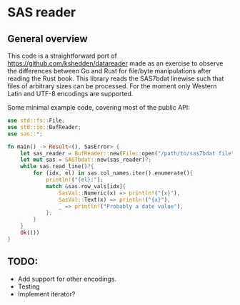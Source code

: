 # SAS reader
## General overview
This code is a straightforward port of 
https://github.com/kshedden/datareader
made as an exercise to observe the 
differences between Go and Rust for
file/byte manipulations after reading 
the Rust book. This library
reads the SAS7bdat linewise such that
files of arbitrary sizes can be processed.
For the moment only Western Latin and UTF-8
encodings are supported.

Some minimal example code, covering most
of the public API:

```rust
use std::fs::File;
use std::io::BufReader;
use sas::*;

fn main() -> Result<(), SasError> {
    let sas_reader = BufReader::new(File::open("/path/to/sas7bdat file").unwrap());
    let mut sas = SAS7bdat::new(sas_reader)?;
    while sas.read_line()?{
        for (idx, el) in sas.col_names.iter().enumerate(){
            println!("{el}:");
            match &sas.row_vals[idx]{
                SasVal::Numeric(x) => println!("{x}"),
                SasVal::Text(x) => println!("{x}"),
                _ => println!("Probably a date value"),
            };
        }
    }
    Ok(())
}
```

## TODO:

- Add support for other encodings.  
- Testing  
- Implement iterator?  
